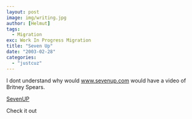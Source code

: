 ```yaml
---
layout: post
image: img/writing.jpg
author: [Helmut]
tags:
  - Migration
exc: Work In Progress Migration
title: "Seven Up"
date: "2003-02-28"
categories: 
  - "justcuz"
---
```


I dont understand why would www.sevenup.com would have a video of Britney Spears.

[SevenUP](http://www.sevenup.com)

Check it out
